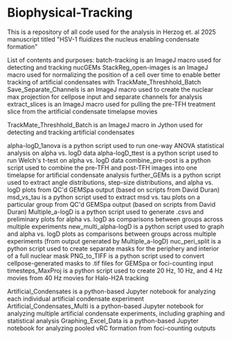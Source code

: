 # Biophysical-Tracking

This is a repository of all code used for the analysis in Herzog et. al 2025 manuscript titled "HSV-1 fluidizes the nucleus enabling condensate formation"

List of contents and purposes:
  batch-tracking is an ImageJ macro used for detecting and tracking nucGEMs
  StackReg_open-images is an ImageJ macro used for normalizing the position of a cell over time to enable better tracking of artificial condensates with TrackMate_Threshhold_Batch
  Save_Separate_Channels is an ImageJ macro used to create the nuclear max projection for cellpose input and separate channels for analysis
  extract_slices is an ImageJ macro used for pulling the pre-TFH treatment slice from the artificial condensate timelapse movies
  
  TrackMate_Threshhold_Batch is an ImageJ macro in Jython used for detecting and tracking artificial condensates
  
  alpha-logD_1anova is a python script used to run one-way ANOVA statistical analysis on alpha vs. logD data
  alpha-logD_ttest is a python script used to run Welch's t-test on alpha vs. logD data
  combine_pre-post is a python script used to combine the pre-TFH and post-TFH images into one timelapse for artificial condensate analysis
  further_GEMs is a python script used to extract angle distributions, step-size distributions, and alpha vs. logD plots from QC'd GEMSpa output (based on scripts from David Duran)
  msd_vs_tau is a python script used to extract msd vs. tau plots on a particular group from QC'd GEMSpa output (based on scripts from David Duran)
  Multiple_a-logD is a python script used to generate .csvs and preliminary plots for alpha vs. logD as comparisons between groups across multiple experiments
  new_multi_alpha-logD is a python script used to graph and alpha vs. logD plots as comparisons between groups across multiple experiments (from output generated by Multiple_a-logD)
  nuc_peri_split is a python script used to create separate masks for the periphery and interior of a full nuclear mask
  PNG_to_TIFF is a python script used to convert cellpose-generated masks to .tif files for GEMSpa or foci-counting input
  timesteps_MaxProj is a python script used to create 20 Hz, 10 Hz, and 4 Hz movies from 40 Hz movies for Halo-H2A tracking

  Artificial_Condensates is a python-based Jupyter notebook for analyzing each individual artificial condensate experiment
  Artificial_Condensates_Multi is a python-based Jupyter notebook for analyzing multiple artificial condensate experiments, including graphing and statistical analysis
  Graphing_Excel_Data is a python-based Jupyter notebook for analyzing pooled vRC formation from foci-counting outputs 
  
  
